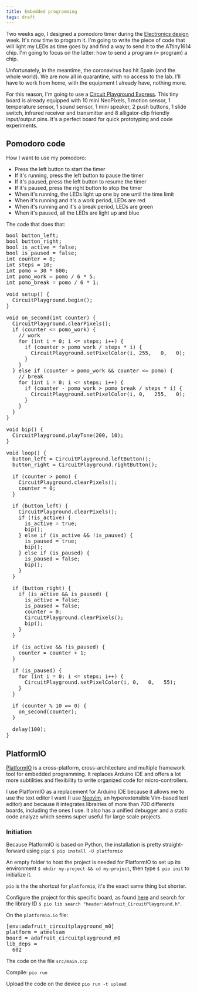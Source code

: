 ```yaml
---
title: Embedded programming
tags: draft
---
```


Two weeks ago, I designed a pomodoro timer during the [Electronics design](electronics-design.html) week. It's now time to program it. I'm going to write the piece of code that will light my LEDs as time goes by and find a way to send it to the ATtiny1614 chip. I'm going to focus on the latter: how to send a program (= program) a chip.

Unfortunately, in the meantime, the coronavirus has hit Spain (and the whole world). We are now all in quarantine, with no access to the lab. I'll have to work from home, with the equipment I already have, nothing more. 

For this reason, I'm going to use a [Circuit Playground Express](https://www.adafruit.com/product/3333). This tiny board is already equipped with 10 mini NeoPixels, 1 motion sensor, 1 temperature sensor, 1 sound sensor, 1 mini speaker, 2 push buttons, 1 slide switch, infrared receiver and transmitter and 8 alligator-clip friendly input/output pins. It's a perfect board for quick prototyping and code experiments.

## Pomodoro code

How I want to use my pomodoro:

- Press the left button to start the timer
- If it's running, press the left button to pause the timer
- If it's paused, press the left button to resume the timer
- If it's paused, press the right button to stop the timer
- When it's running, the LEDs light up one by one until the time limit
- When it's running and it's a work period, LEDs are red
- When it's running and it's a break period, LEDs are green
- When it's paused, all the LEDs are light up and blue

The code that does that:

<pre>
bool button_left;
bool button_right;
bool is_active = false;
bool is_paused = false;
int counter = 0;
int steps = 10;
int pomo = 30 * 600;
int pomo_work = pomo / 6 * 5;
int pomo_break = pomo / 6 * 1;

void setup() {
  CircuitPlayground.begin(); 
}

void on_second(int counter) {
  CircuitPlayground.clearPixels();
  if (counter <= pomo_work) {
    // work
    for (int i = 0; i <= steps; i++) {
      if (counter > pomo_work / steps * i) {
        CircuitPlayground.setPixelColor(i, 255,   0,   0);
      }
    }
  } else if (counter > pomo_work && counter <= pomo) {
    // break
    for (int i = 0; i <= steps; i++) {
      if (counter - pomo_work > pomo_break / steps * i) {
        CircuitPlayground.setPixelColor(i, 0,   255,   0);
      }
    }
  }
}

void bip() {
  CircuitPlayground.playTone(200, 10);
}

void loop() {
  button_left = CircuitPlayground.leftButton();
  button_right = CircuitPlayground.rightButton();

  if (counter > pomo) {
    CircuitPlayground.clearPixels();
    counter = 0;
  }

  if (button_left) {
    CircuitPlayground.clearPixels();
    if (!is_active) {
      is_active = true;
      bip();
    } else if (is_active && !is_paused) {
      is_paused = true;
      bip();
    } else if (is_paused) {
      is_paused = false;
      bip();
    }
  }

  if (button_right) {
    if (is_active && is_paused) {
      is_active = false;
      is_paused = false;
      counter = 0;
      CircuitPlayground.clearPixels();
      bip();
    }
  }
 
  if (is_active && !is_paused) {
    counter = counter + 1;
  }
  
  if (is_paused) {
    for (int i = 0; i <= steps; i++) {
      CircuitPlayground.setPixelColor(i, 0,   0,   55);
    }
  }
  
  if (counter % 10 == 0) {
    on_second(counter);
  }

  delay(100);
}
</pre>

## PlatformIO

[PlatformIO](https://platformio.org/) is a cross-platform, cross-architecture and multiple framework tool for embedded programming. It replaces Arduino IDE and offers a lot more subtilities and flexibility to write organized code for micro-controllers.

I use PlatformIO as a replacement for Arduino IDE because it allows me to use the text editor I want (I use [Neovim](https://neovim.io/), an hyperextensible Vim-based text editor) and because it integrates librairies of more than 700 differents boards, including the ones I use. It also has a unified debugger and a static code analyze which seems super useful for large scale projects.

### Initiation

Because PlatformIO is based on Python, the installation is pretty straight-forward using `pip`: `$ pip install -U platformio`

An empty folder to host the project is needed for PlatformIO to set up its environment `$ mkdir my-project && cd my-project`, then type `$ pio init` to  initialize it. 

`pio` is the the shortcut for `platformio`, it's the exact same thing but shorter.

Configure the project for this specific board, as found [here](https://docs.platformio.org/en/latest/boards/atmelsam/adafruit_circuitplayground_m0.html) and search for the library ID `$ pio lib search "header:Adafruit_CircuitPlayground.h"`.

On the `platformio.io` file:
<pre>
[env:adafruit_circuitplayground_m0]
platform = atmelsam
board = adafruit_circuitplayground_m0
lib_deps =
  602
</pre>

The code on the file `src/main.ccp`

Compile: `pio run`

Upload the code on the device `pio run -t upload`





